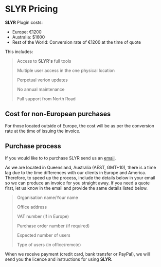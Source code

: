 # SLYR Pricing

**SLYR** Plugin costs:

- Europe: €1200
- Australia: $1600
- Rest of the World: Conversion rate of €1200 at the time of quote

This includes:
> Access to **SLYR's** full tools
>
> Multiple user access in the one physical location
>
> Perpetual verion updates
>
> No annual maintenance
>
> Full support from North Road

## Cost for non-European purchases

For those located outside of Europe, the cost will be as per the conversion
rate at the time of issuing the invoice.

## Purchase process

If you would like to to purchase SLYR send us
an [email](mailto:info@north-road.com).

As we are located in Queensland, Australia (AEST, GMT+10), there is a time lag
due to the time differences with our clients in Europe and America. Therefore,
to speed up the process, include the details below in your email so we can
produce an invoice for you straight away. If you need a quote first, let us
know in the email and provide the same details listed below.

> Organisation name/Your name
>
> Office address
>
> VAT number (if in Europe)
>
> Purchase order number (if required)
>
> Expected number of users
>
> Type of users (in office/remote)

When we receive payment (credit card, bank transfer or PayPal), we will send
you the licence and instructions for using **SLYR**.

